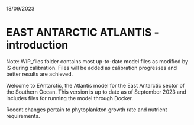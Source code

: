 18/09/2023
# EAST ANTARCTIC ATLANTIS - introduction

Note: WIP_files folder contains most up-to-date model files as modified by IS during calibration. Files will be added as calibration progresses and better results are achieved.

Welcome to EAntarctic, the Atlantis model for the East Antarctic sector of the Southern Ocean. 
This version is up to date as of September 2023 and includes files for running the model through Docker.

Recent changes pertain to phytoplankton growth rate and nutrient requirements.
